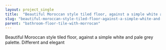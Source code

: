 ```yaml
---
layout: project_single
title:  "Beautiful Moroccan style tiled floor, against a simple white and pale grey palette. Different and elegant"
slug: "beautiful-moroccan-style-tiled-floor-against-a-simple-white-and-pale-grey-palette-different-and"
parent: "bathroom-floor-tile-with-morrocan"
---
```

Beautiful Moroccan style tiled floor, against a simple white and pale grey palette. Different and elegant